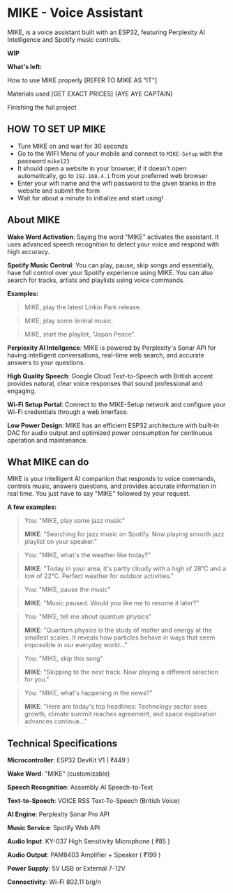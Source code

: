 # MIKE - Voice Assistant
MIKE, is a voice assistant built with an ESP32, featuring Perplexity AI Intelligence and Spotify music controls.

**WIP**

**What's left:**

How to use MIKE properly [REFER TO MIKE AS "IT"]

Materials used [GET EXACT PRICES] {AYE AYE CAPTAIN}

Finishing the full project

## HOW TO SET UP MIKE
   - Turn MIKE on and wait for 30 seconds
   - Go to the WIFI Menu of your mobile and connect to `MIKE-Setup` with the password `mike123`
   - It should open a website in your browser, if it doesn't open automatically, go to `192.168.4.1` from your preferred web browser
   - Enter your wifi name and the wifi password to the given blanks in the website and submit the form
   - Wait for about a minute to initialize and start using!


## About MIKE
**Wake Word Activation**: Saying the word "MIKE" activates the assistant. It uses advanced speech recognition to detect your voice and respond with high accuracy.

**Spotify Music Control**: You can play, pause, skip songs and essentially, have full control over your Spotify experience using MIKE. You can also search for tracks, artists and playlists using voice commands.

**Examples:** 
> MIKE, play the latest Linkin Park release.

> MIKE, play some liminal music.

> MIKE, start the playlist, "Japan Peace".

**Perplexity AI Intellgence**: MIKE is powered by Perplexity's Sonar API for having intelligent conversations, real-time web search, and accurate answers to your questions. 

**High Quality Speech**:
Google Cloud Text-to-Speech with British accent provides natural, clear voice responses that sound professional and engaging. 

**Wi-Fi Setup Portal**: Connect to the MIKE-Setup network and configure your Wi-Fi credentials through a web interface.

**Low Power Design**: MIKE has an efficient ESP32 architecture with built-in DAC for audio output and optimized power consumption for continuous operation and maintenance.

## What MIKE can do
MIKE is your intelligent AI companion that responds to voice commands, controls music, answers questions, and provides accurate information in real time. You just have to say "MIKE" followed by your request.

**A few examples:**

> You: "MIKE, play some jazz music"
>
> **MIKE**: "Searching for jazz music on Spotify. Now playing smooth jazz playlist on your speaker."


> You: "MIKE, what's the weather like today?"
>
> **MIKE**: "Today in your area, it's partly cloudy with a high of 28°C and a low of 22°C. Perfect weather for outdoor activities."


> You: "MIKE, pause the music"
>
> **MIKE**: "Music paused. Would you like me to resume it later?"

> You: "MIKE, tell me about quantum physics"
>
>  **MIKE**: "Quantum physics is the study of matter and energy at the smallest scales. It reveals how particles behave in ways that seem impossible in our everyday world..."


> You: "MIKE, skip this song"
>
> **MIKE**: "Skipping to the next track. Now playing a different selection for you."


> You: "MIKE, what's happening in the news?"
>
> **MIKE**: "Here are today's top headlines: Technology sector sees growth, climate summit reaches agreement, and space exploration advances continue..."


## Technical Specifications

  **Microcontroller**: ESP32 DevKit V1   ( ₹449 )
  
  **Wake Word**: "MIKE" (customizable)
  
  **Speech Recognition**: Assembly AI Speech-to-Text
 
  **Text-to-Speech**: VOICE RSS Text-To-Speech (British Voice)
 
  **AI Engine**: Perplexity Sonar Pro API
 
  **Music Service**: Spotify Web API
 
  **Audio Input**: KY-037 High Sensitivity Microphone   ( ₹85 )
 
  **Audio Output**: PAM8403 Amplifier + Speaker   ( ₹199 )
 
  **Power Supply**: 5V USB or External 7-12V
 
  **Connectivity**: Wi-Fi 802.11 b/g/n
